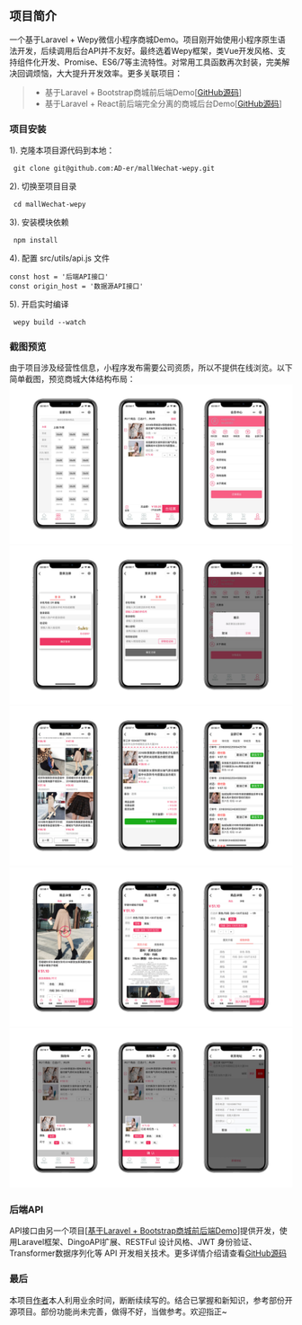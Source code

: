 ## 项目简介
一个基于Laravel + Wepy微信小程序商城Demo。项目刚开始使用小程序原生语法开发，后续调用后台API并不友好。最终选着Wepy框架，类Vue开发风格、支持组件化开发、Promise、ES6/7等主流特性。对常用工具函数再次封装，完美解决回调烦恼，大大提升开发效率。更多关联项目：
> * 基于Laravel + Bootstrap商城前后端Demo[[GitHub源码](https://github.com/AD-er/mallWeb-bootstrap)]
> * 基于Laravel + React前后端完全分离的商城后台Demo[[GitHub源码](https://github.com/AD-er/mallAdmin-wepy)]

### 项目安装
1). 克隆本项目源代码到本地：

     git clone git@github.com:AD-er/mallWechat-wepy.git

2). 切换至项目目录

     cd mallWechat-wepy

3). 安装模块依赖

     npm install

4). 配置 src/utils/api.js 文件

```
const host = '后端API接口'
const origin_host = '数据源API接口'
```

5). 开启实时编译

     wepy build --watch

### 截图预览
由于项目涉及经营性信息，小程序发布需要公司资质，所以不提供在线浏览。以下简单截图，预览商城大体结构布局：
![后台前端预览](https://github.com/AD-er/mallWechat-wepy/blob/master/images/mallWechat1.jpg?raw=true)
![后台前端预览](https://github.com/AD-er/mallWechat-wepy/blob/master/images/mallWechat2.jpg?raw=true)
![后台前端预览](https://github.com/AD-er/mallWechat-wepy/blob/master/images/mallWechat3.jpg?raw=true)
![后台前端预览](https://github.com/AD-er/mallWechat-wepy/blob/master/images/mallWechat4.jpg?raw=true)
![后台前端预览](https://github.com/AD-er/mallWechat-wepy/blob/master/images/mallWechat5.jpg?raw=true)

### 后端API
API接口由另一个项目[[基于Laravel + Bootstrap商城前后端Demo](https://github.com/AD-er/mallWeb-bootstrap)]提供开发，使用Laravel框架、DingoAPI扩展、RESTFul 设计风格、JWT 身份验证、Transformer数据序列化等 API 开发相关技术。更多详情介绍请查看[GitHub源码](https://github.com/AD-er/mallWeb-bootstrap)

### 最后
本项目[作者](https://github.com/AD-er)本人利用业余时间，断断续续写的。结合已掌握和新知识，参考部份开源项目。部份功能尚未完善，做得不好，当做参考。欢迎指正~
